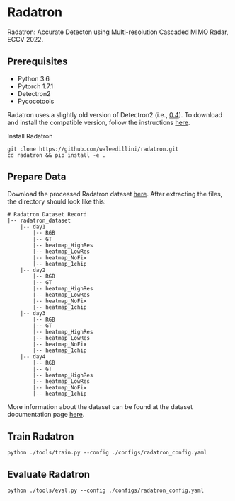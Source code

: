 # Radatron
Radatron: Accurate Detecton using Multi-resolution Cascaded MIMO Radar, ECCV 2022.

## Prerequisites

- Python 3.6
- Pytorch 1.7.1
- Detectron2
- Pycocotools

Radatron uses a slightly old version of Detectron2 (i.e., [0.4](https://github.com/facebookresearch/detectron2/releases/tag/v0.4)). To download and install the compatible version, follow the instructions [here](https://detectron2.readthedocs.io/en/latest/tutorials/install.html). 

Install Radatron
```
git clone https://github.com/waleedillini/radatron.git
cd radatron && pip install -e .
```

## Prepare Data

Download the processed Radatron dataset [here](https://uofi.box.com/v/radatrondataset). After extracting the files, the directory should look like this:
```
# Radatron Dataset Record
|-- radatron_dataset
    |-- day1
        |-- RGB
        |-- GT
        |-- heatmap_HighRes
        |-- heatmap_LowRes
        |-- heatmap_NoFix
        |-- heatmap_1chip
    |-- day2
        |-- RGB
        |-- GT
        |-- heatmap_HighRes
        |-- heatmap_LowRes
        |-- heatmap_NoFix
        |-- heatmap_1chip
    |-- day3
        |-- RGB
        |-- GT
        |-- heatmap_HighRes
        |-- heatmap_LowRes
        |-- heatmap_NoFix
        |-- heatmap_1chip
    |-- day4
        |-- RGB
        |-- GT
        |-- heatmap_HighRes
        |-- heatmap_LowRes
        |-- heatmap_NoFix
        |-- heatmap_1chip
```

More information about the dataset can be found at the dataset documentation page [here](https://github.com/waleedillini/radatronDataset).

## Train Radatron
```
python ./tools/train.py --config ./configs/radatron_config.yaml
```

## Evaluate Radatron
```
python ./tools/eval.py --config ./configs/radatron_config.yaml
```
